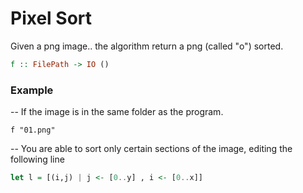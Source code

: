 # Pixel Sort

Given a png image.. the algorithm return a png (called "o") sorted.

``` haskell
f :: FilePath -> IO ()
```
### Example 

-- If the image is in the same folder as the program.

`f "01.png"`

-- You are able to sort only certain sections of the image, editing the following line

``` haskell
let l = [(i,j) | j <- [0..y] , i <- [0..x]]
```
